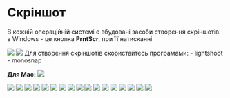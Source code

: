 # Скріншот
В кожній операційній системі є вбудовані засоби створення скріншотів.
в Windows - це кнопка **PrntScr**, при її натисканні 

<img src = "img/screenshot01.png">  
<img src = "img/screenshot02.png">  
Для створення скріншотів скористайтесь програмами:
- lightshoot
- monosnap

**Для Mac:**
<img src = "img/screenshot03.png">  

<img src = "img/screenshot04.png">  

<img src = "img/screenshot05.png">  

<img src = "img/screenshot06.png">  

<img src = "img/screenshot07.png">  

<img src = "img/screenshot08.png">  

<img src = "img/screenshot09.png">  

<img src = "img/screenshot10.png">  

<img src = "img/screenshot11.png">  

<img src = "img/screenshot12.png">  

<img src = "img/screenshot13.png">  

<img src = "img/screenshot14.png">  

<img src = "img/screenshot15.png">  

<img src = "img/screenshot16.png">  

<img src = "img/screenshot17.png">  

<img src = "img/screenshot18.png">  

<img src = "img/screenshot19.png">  

<img src = "img/screenshot20.png">  




